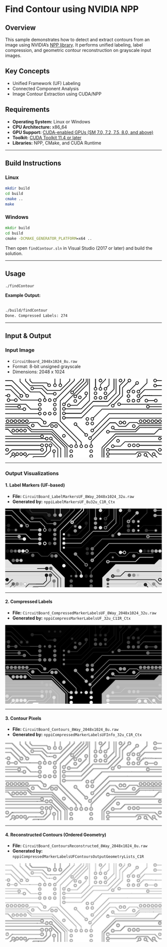 # Find Contour using NVIDIA NPP

## Overview

This sample demonstrates how to detect and extract contours from an image using NVIDIA’s [NPP library](https://docs.nvidia.com/cuda/npp/index.html). It performs unified labeling, label compression, and geometric contour reconstruction on grayscale input images.

## Key Concepts

- Unified Framework (UF) Labeling
- Connected Component Analysis
- Image Contour Extraction using CUDA/NPP

## Requirements

- **Operating System:** Linux or Windows
- **CPU Architecture:** x86_64
- **GPU Support:** [CUDA-enabled GPUs (SM 7.0, 7.2, 7.5, 8.0, and above)](https://developer.nvidia.com/cuda-gpus)
- **Toolkit:** [CUDA Toolkit 11.4 or later](https://developer.nvidia.com/cuda-downloads)
- **Libraries:** NPP, CMake, and CUDA Runtime

---

## Build Instructions

### Linux

```bash
mkdir build
cd build
cmake ..
make
```

### Windows

```cmd
mkdir build
cd build
cmake -DCMAKE_GENERATOR_PLATFORM=x64 ..
```
Then open `findContour.sln` in Visual Studio (2017 or later) and build the solution.

---

## Usage

```bash
./findContour
```

**Example Output:**

```bash

./build/findContour 
Done. Compressed Labels: 274

```

---

## Input & Output

### Input Image

- `CircuitBoard_2048x1024_8u.raw`
- Format: 8-bit unsigned grayscale
- Dimensions: 2048 x 1024

![Input Image](/NPP/findContour/CircuitBoard_2048x1024_8u.jpg)

---

### Output Visualizations

#### 1. Label Markers (UF-based)

- **File:** `CircuitBoard_LabelMarkersUF_8Way_2048x1024_32u.raw`
- **Generated by:** `nppiLabelMarkersUF_8u32u_C1R_Ctx`

![Label Markers](/NPP/findContour/CircuitBoard_LabelMarkersUF_8Way_2048x1024_32u.jpg)

---

#### 2. Compressed Labels

- **File:** `CircuitBoard_CompressedMarkerLabelsUF_8Way_2048x1024_32u.raw`
- **Generated by:** `nppiCompressMarkerLabelsUF_32u_C1IR_Ctx`

![Compressed Labels](/NPP/findContour/CircuitBoard_CompressedMarkerLabelsUF_8Way_2048x1024_32u.jpg)

---

#### 3. Contour Pixels

- **File:** `CircuitBoard_Contours_8Way_2048x1024_8u.raw`
- **Generated by:** `nppiCompressedMarkerLabelsUFInfo_32u_C1R_Ctx`

![Contours](/NPP/findContour/CircuitBoard_Contours_8Way_2048x1024_8u.jpg)

---

#### 4. Reconstructed Contours (Ordered Geometry)

- **File:** `CircuitBoard_ContoursReconstructed_8Way_2048x1024_8u.raw`
- **Generated by:** `nppiCompressedMarkerLabelsUFContoursOutputGeometryLists_C1R`

![Reconstructed Contours](/NPP/findContour/CircuitBoard_ContoursReconstructed_8Way_2048x1024_8u.jpg)

